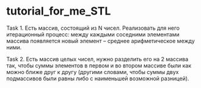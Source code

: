# tutorial_for_me_STL
Task 1. Есть массив, состоящий из N чисел. Реализовать для него итерационный процесс: между каждыми соседними элементами массива появляется новый элемент – среднее арифметическое между ними.

Task 2. Есть массив целых чисел, нужно разделить его на 2 массива так, чтобы суммы элементов в первом и во втором массиве были как можно ближе друг к другу (другими словами, чтобы суммы двух подмассивов были равны либо с наименьшей возможной разницей).
